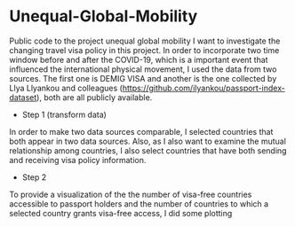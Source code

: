 # Unequal-Global-Mobility
Public code to the project unequal global mobility 
I want to investigate the changing travel visa policy in this project. In order to incorporate two time window before and after the COVID-19, which is a important event that influenced the international physical movement, I used the data from two sources. The first one is DEMIG VISA and another is the one collected by Llya Llyankou and colleagues (https://github.com/ilyankou/passport-index-dataset), both are all publicly available. 

* Step 1 (transform data)


In order to make two data sources comparable, I selected countries that both appear in two data sources. Also, as I also want to examine the mutual relationship among countries, I also select countries that have both sending and receiving visa policy information.

* Step 2

To provide a visualization of the the number of visa-free countries accessible to passport holders and the number of countries to which a selected country grants visa-free access, I did some plotting
